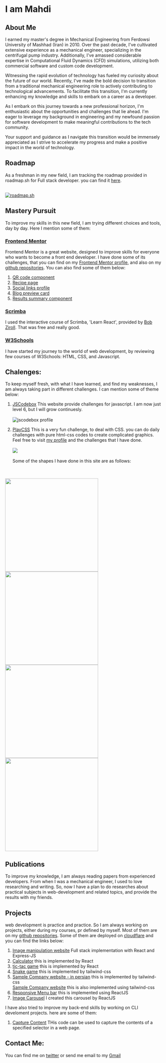 # I am Mahdi

## About Me

I earned my master's degree in Mechanical Engineering from Ferdowsi University of Mashhad (Iran) in 2010. Over the past decade, I've cultivated extensive experience as a mechanical engineer, specializing in the centrifugal pump industry. Additionally, I've amassed considerable expertise in Computational Fluid Dynamics (CFD) simulations, utilizing both commercial software and custom code development.

Witnessing the rapid evolution of technology has fueled my curiosity about the future of our world. Recently, I've made the bold decision to transition from a traditional mechanical engineering role to actively contributing to technological advancements. To facilitate this transition, I'm currently enhancing my knowledge and skills to embark on a career as a developer.

As I embark on this journey towards a new professional horizon, I'm enthusiastic about the opportunities and challenges that lie ahead. I'm eager to leverage my background in engineering and my newfound passion for software development to make meaningful contributions to the tech community.

Your support and guidance as I navigate this transition would be immensely appreciated as I strive to accelerate my progress and make a positive impact in the world of technology.

## Roadmap
 As a freshman in my new field, I am tracking the roadmap provided in roadmap.sh for Full stack developer. you can find it [here](https://roadmap.sh/full-stack).
 <br><br>

[![roadmap.sh](https://roadmap.sh/card/tall/66097485da1671f986ec3689?variant=dark)](https://roadmap.sh)
 
## Mastery Pursuit
To improve my skills in this new field, I am trying different choices and tools, day by day. Here I mention some of them:
### [Frontend Mentor](https://www.frontendmentor.io/profile/mbalali63)
Frontend Mentor is a great website, designed to improve skills for everyone who wants to become a front end developer. I have done some of its challenges, that you can find on my [Frontend Mentor profile](https://www.frontendmentor.io/profile/mbalali63), and also on my [github repositories](https://github.com/mbalali63?tab=repositories). You can also find some of them below:<br>

1. [QR code component](https://www.frontendmentor.io/solutions/tailwindcss-mSd3EMgws4)
2. [Recipe page](https://www.frontendmentor.io/solutions/for-this-project-i-dont-use-any-tool-other-than-pure-htmlcss-HTEihqkQCM)
3. [Social links profile](https://www.frontendmentor.io/solutions/react-PIx8zhfjsH)
4. [Blog preview card](https://www.frontendmentor.io/solutions/i-used-pure-htmlcss-for-this-project-GUbhcpOn_P)
5. [Results summary component](https://www.frontendmentor.io/solutions/tailwindcss-gQ4a1TRfSe)

### [Scrimba](https://scrimba.com/)
I used the interactive course of Scrimba, 'Learn React', provided by [Bob Ziroll](https://github.com/bobziroll). That was free and really good.

### [W3Schools](https://www.w3schools.com/)
I have started my journey to the world of web development, by reviewing few courses of W3Schools: HTML, CSS, and Javascript.


## Chalenges:
 To keep myself fresh, with what I have learned, and find my weaknesses, I am always taking part in different challenges. I can mention some of theme below:
 1. [JSCodebox](https://jscodebox.com/)
  This website provide challenges for javascript. I am now just level 6, but I will grow continuesly.<br><br>
  ![jscodebox profile](./Screenshot%20from%202024-03-31%2019-06-57.png)

2. [PlayCSS](https://playcss.app/)
This is a very fun challenge, to deal with CSS. you can do daily challenges with pure html-css codes to create complicated graphics. Feel free to visit [my profile](https://playcss.app/profile/codegeek1984) and the challenges that I have done.<br><br>
![](./Screenshot%20from%202024-03-31%2019-13-16.png)
<br><br>Some of the shapes I have done in this site are as follows:

<br><br>
<img src="./Screenshot from 2024-03-31 19-14-47.png" width="300px">
<img src="./Screenshot from 2024-03-31 19-14-56.png" width="300px">
<img src="./Screenshot from 2024-03-31 19-15-12.png" width="300px">
<img src="./Screenshot from 2024-03-31 19-17-04.png" width="300px">


## Publications
To improve my knowledge, I am always reading papers from experienced developers. From when I was a mechanical engineer, I used to love researching and writing. So, now I have a plan to do researches about practical subjects in web-development and related topics, and provide the results with my friends.


## Projects
web development is practice and practice. So I am always working on projects, either during my courses, pr defined by myself. Most of them are on my [github repositories](https://github.com/mbalali63?tab=repositories). Some of them are deployed on [cloudflare](https://www.cloudflare.com/) and you can find the links below:

<ol>
 <li><a href="https://github.com/mbalali63/imagemanipulation">Image manipulation website</a>
     Full stack implementation with React and Express-JS
 </li> 
 <li> <a href="https://reactcalculator-5ce.pages.dev/">Calculator</a>  this is implemented by React</li>
 <li> <a href="https://tictac2.pages.dev/">tic-tac game</a>
     this is implemented by React </li>
 <li> <a href="https://snakegame-1ev.pages.dev/">Snake game</a>
     this is implemented by tailwind-css</li>
<li> <a href="https://firstpersian.pages.dev/">Sample Company website - in persian</a>
     this is implemented by tailwind-css</li>
</li> <a href="https://samplecompany1.pages.dev/">Sample Company website</a>
     this is also implemented using tailwind-css</li>
<li> <a href="https://github.com/mbalali63/menu">Responsive Menu bar</a>
    this is implemented using ReactJS </li>
<li> <a href="https://github.com/mbalali63/carousel1)">Image Carousel</a>
   I created this carousel by ReactJS
</li>
</ol>

I have also tried to improve my back-end skills by working on CLI develoment projects. here are some of them:
<ol>
  <li><a href="https://github.com/mbalali63/captureContent">Capture Content</a> THis code can be used to capture the contents of a specified selector in a web page.</li>
</ol>


## Contact Me:
 You can find me on [twitter](https://twitter.com/codinggeek1984)
 or send me email to my [Gmail](mailto:mbalali.freelancer@gmail.com)
 
